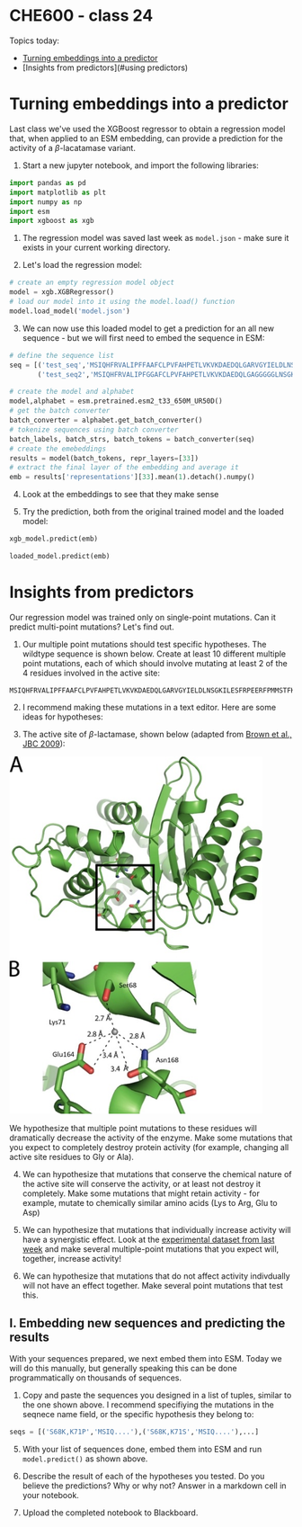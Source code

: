 # CHE600 - class 24

Topics today:

* [Turning embeddings into a predictor](#turning-embeddings-into-a-predictor)
* [Insights from predictors](#using predictors)

# Turning embeddings into a predictor

Last class we've used the XGBoost regressor to obtain a regression model that, when applied to an ESM embedding, can provide a prediction for the activity of a $\beta$-lacatamase variant.

1. Start a new jupyter notebook, and import the following libraries:

```python
import pandas as pd
import matplotlib as plt
import numpy as np
import esm
import xgboost as xgb
```

1. The regression model was saved last week as ```model.json``` - make sure it exists in your current working directory.

2. Let's load the regression model:

```python
# create an empty regression model object
model = xgb.XGBRegressor()
# load our model into it using the model.load() function
model.load_model('model.json')
```

3. We can now use this loaded model to get a prediction for an all new sequence - but we will first need to embed the sequence in ESM:

```python
# define the sequence list
seq = [('test_seq','MSIQHFRVALIPFFAAFCLPVFAHPETLVKVKDAEDQLGARVGYIELDLNSGKILESFRPEERFPMMSTFKVLLCGAVLSRVDAGQEQLGRRIHYSQNDLVEYSPVTEKHLTDGMTVRELCSAAITMSDNTAANLLLTTIGGPKELTAFLHNMGDHVTRLDRWEPELNEAIPNDERDTTMPAAMATTLRKLLTGELLTLASRQQLIDWMEADKVAGPLLRSALPAGWFIADKSGAGERGSRGIIAALGPDGKPSRIVVIYTTGSQATMDERNRQIAEIGASLIKHW'),
       ('test_seq2','MSIQHFRVALIPFGGAFCLPVFAHPETLVKVKDAEDQLGAGGGGGLNSGKILESFRPEERFPMMSTFKVLLCGAVLSRVDAGQEQLGRRIHYSQNDLVEYSPVTEKHLTDGMTVRELCSAAITMSDNTAANLLLTTIGGPKELTAFLHNMGDHVTRLDRWEPELNEAIPNDERDTTMPAAMATTLRKLLTGELLTLASRQQLIDWMEADKVAGPLLRSALPAGWFIADKSGAGERGSRGIIAALGPDGKPSRIVVIYTTGSQATMDERNRQIAEIGASLIKHW')]
```
```python
# create the model and alphabet
model,alphabet = esm.pretrained.esm2_t33_650M_UR50D()
# get the batch converter
batch_converter = alphabet.get_batch_converter()
# tokenize sequences using batch converter
batch_labels, batch_strs, batch_tokens = batch_converter(seq)
# create the emebeddings
results = model(batch_tokens, repr_layers=[33])
# extract the final layer of the embedding and average it
emb = results['representations'][33].mean(1).detach().numpy()
```

4. Look at the embeddings to see that they make sense

5. Try the prediction, both from the original trained model and the loaded model:

```python
xgb_model.predict(emb)
```
```python
loaded_model.predict(emb)
```

# Insights from predictors

Our regression model was trained only on single-point mutations. Can it predict multi-point mutations? Let's find out.

1. Our multiple point mutations should test specific hypotheses. The wildtype sequence is shown below. Create at least 10 different multiple point mutations, each of which should involve mutating at least 2 of the 4 residues involved in the active site:

```
MSIQHFRVALIPFFAAFCLPVFAHPETLVKVKDAEDQLGARVGYIELDLNSGKILESFRPEERFPMMSTFKVLLCGAVLSRVDAGQEQLGRRIHYSQNDLVEYSPVTEKHLTDGMTVRELCSAAITMSDNTAANLLLTTIGGPKELTAFLHNMGDHVTRLDRWEPELNEAIPNDERDTTMPAAMATTLRKLLTGELLTLASRQQLIDWMEADKVAGPLLRSALPAGWFIADKSGAGERGSRGIIAALGPDGKPSRIVVIYTTGSQATMDERNRQIAEIGASLIKHW
```

2. I recommend making these mutations in a text editor. Here are some ideas for hypotheses:

3. The active site of $\beta$-lactamase, shown below (adapted from [Brown et al., JBC 2009](https://pmc.ncbi.nlm.nih.gov/articles/PMC2785212/)):

<img src="./images/active_site.jpg" width=450>

We hypothesize that multiple point mutations to these residues will dramatically decrease the activity of the enzyme. Make some mutations that you expect to completely destroy protein activity (for example, changing all active site residues to Gly or Ala).

4. We can hypothesize that mutations that conserve the chemical nature of the active site will conserve the activity, or at least not destroy it completely. Make some mutations that might retain activity - for example, mutate to chemically similar amino acids (Lys to Arg, Glu to Asp)

5. We can hypothesize that mutations that individually increase activity will have a synergistic effect. Look at the [experimental dataset from last week](../Class_23/files/dms.csv) and make several multiple-point mutations that you expect will, together, increase activity! 

6. We can hypothesize that mutations that do not affect activity indivdually will not have an effect together. Make several point mutations that test this.

## I. Embedding new sequences and predicting the results


With your sequences prepared, we next embed them into ESM. Today we will do this manually, but generally speaking this can be done programmatically on thousands of sequences.

1. Copy and paste the sequences you designed in a list of tuples, similar to the one shown above. I recommend specifiying the mutations in the seqnece name field, or the specific hypothesis they belong to:

```python
seqs = [('S68K,K71P','MSIQ....'),('S68K,K71S','MSIQ....'),...]
```

5. With your list of sequences done, embed them into ESM and run ```model.predict()``` as shown above.

6. Describe the result of each of the hypotheses you tested. Do you believe the predictions? Why or why not? Answer in a markdown cell in your notebook.

7. Upload the completed notebook to Blackboard.

